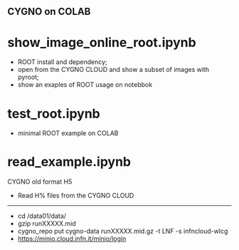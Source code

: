 
## CYGNO on COLAB
# show_image_online_root.ipynb
- ROOT install and dependency; 
- open from the CYGNO CLOUD and show a subset of images with pyroot; 
- show an exaples of ROOT usage on notebbok
# test_root.ipynb
- minimal ROOT example on COLAB
# read_example.ipynb
CYGNO old format H5
- Read H% files from the CYGNO CLOUD


-----
- cd /data01/data/
- gzip runXXXXX.mid
- cygno_repo put cygno-data runXXXXX.mid.gz  -t LNF -s infncloud-wlcg
- https://minio.cloud.infn.it/minio/login

